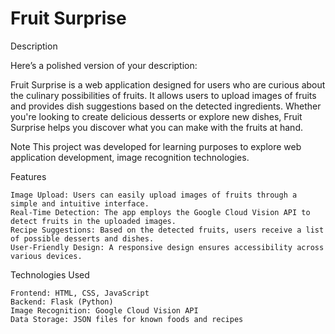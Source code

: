 # Fruit Surprise

Description

Here’s a polished version of your description:

Fruit Surprise is a web application designed for users who are curious about the culinary possibilities of fruits. It allows users to upload images of fruits and provides dish suggestions based on the detected ingredients. Whether you're looking to create delicious desserts or explore new dishes, Fruit Surprise helps you discover what you can make with the fruits at hand.

Note
This project was developed for learning purposes to explore web application development, image recognition technologies.

Features

    Image Upload: Users can easily upload images of fruits through a simple and intuitive interface.
    Real-Time Detection: The app employs the Google Cloud Vision API to detect fruits in the uploaded images.
    Recipe Suggestions: Based on the detected fruits, users receive a list of possible desserts and dishes.
    User-Friendly Design: A responsive design ensures accessibility across various devices.

Technologies Used

    Frontend: HTML, CSS, JavaScript
    Backend: Flask (Python)
    Image Recognition: Google Cloud Vision API
    Data Storage: JSON files for known foods and recipes
